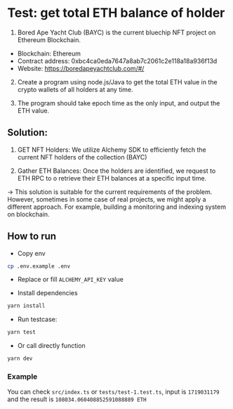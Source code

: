 # Test: get total ETH balance of holder

1. Bored Ape Yacht Club (BAYC) is the current bluechip NFT project on Ethereum Blockchain.
  - Blockchain: Ethereum
  - Contract address: 0xbc4ca0eda7647a8ab7c2061c2e118a18a936f13d
  - Website: https://boredapeyachtclub.com/#/

2. Create a program using node.js/Java to get the total ETH value in the crypto wallets of all holders at any time.

3. The program should take epoch time as the only input, and output the ETH value.


## Solution:

1. GET NFT Holders: We utilize Alchemy SDK to efficiently fetch the current NFT holders of the collection (BAYC)

2. Gather ETH Balances: Once the holders are identified, we request to ETH RPC to o retrieve their ETH balances at a specific input time. 

-> This solution is suitable for the current requirements of the problem.
However, sometimes in some case of real projects, we might apply a different approach. For example, building a monitoring and indexing system on blockchain.


## How to run 

- Copy env
```bash
cp .env.example .env
```
- Replace or fill ```ALCHEMY_API_KEY``` value 

- Install dependencies
```bash
yarn install
```

- Run testcase:
```bash
yarn test
```

- Or call directly function
```bash
yarn dev
```

### Example
You can check ``src/index.ts`` or ``tests/test-1.test.ts``, input is ``1719031179`` and the result is ``108034.060408852591088889 ETH``